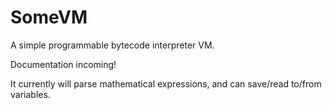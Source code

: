 # SomeVM
A simple programmable bytecode interpreter VM.

Documentation incoming!

It currently will parse mathematical expressions, and can save/read to/from variables. 
